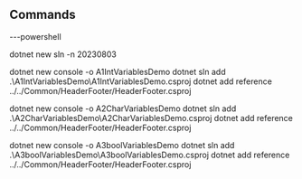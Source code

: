 ## Commands

---powershell 

 dotnet new sln -n 20230803

 dotnet new console -o A1IntVariablesDemo
dotnet sln add .\A1IntVariablesDemo\A1IntVariablesDemo.csproj
dotnet add reference ../../Common/HeaderFooter/HeaderFooter.csproj

dotnet new console -o A2CharVariablesDemo
dotnet sln add .\A2CharVariablesDemo\A2CharVariablesDemo.csproj
dotnet add reference ../../Common/HeaderFooter/HeaderFooter.csproj

dotnet new console -o A3boolVariablesDemo
dotnet sln add .\A3boolVariablesDemo\A3boolVariablesDemo.csproj
dotnet add reference ../../Common/HeaderFooter/HeaderFooter.csproj